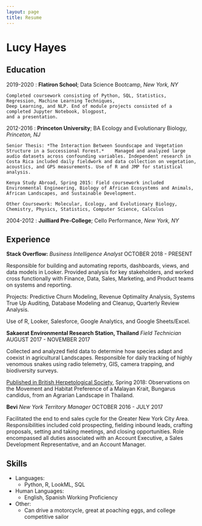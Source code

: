 ```yaml
---
layout: page
title: Resume
---
```

Lucy Hayes
============

Education
---------

2019-2020
:   **Flatiron School**; Data Science Bootcamp, *New York, NY* 

    Completed coursework consisting of Python, SQL, Statistics, Regression, Machine Learning Techniques, 
    Deep Learning, and NLP. End of module projects consisted of a completed Jupyter Notebook, blogpost, 
    and a presentation.

2012-2016
:   **Princeton University**; BA Ecology and Evolutionary Biology, *Princeton, NJ*

    Senior Thesis: *The Interaction Between Soundscape and Vegetation Structure in a Successional Forest.*    Managed and analyzed large audio datasets across confounding variables. Independent research in Costa Rica included daily fieldwork and data collection on vegetation, acoustics, and GPS measurements. Use of R and JMP for statistical analysis.
    
    Kenya Study Abroad, Spring 2015: Field coursework included Environmental Engineering, Biology of African Ecosystems and Animals, African Landscapes, and Sustainable Development.
    
    Other Coursework: Molecular, Ecology, and Evolutionary Biology, Chemistry, Physics, Statistics, Computer Science, Calculus

2004-2012
:   **Juilliard Pre-College**; Cello Performance, *New York, NY*  
    
Experience
----------

**Stack Overflow:** *Business Intelligence Analyst*
OCTOBER 2018 - PRESENT

Responsible for building and automating reports, dashboards, views, and data models in Looker. Provided analysis for key stakeholders, and worked cross functionally with Finance, Data, Sales, Marketing, and Product teams on systems and reporting.

Projects: Predictive Churn Modeling, Revenue Optimality Analysis, Systems True Up Auditing, Database Modeling and Cleanup, Quarterly Review Analysis.

Use of R, Looker, Salesforce, Google Analytics, and Google Sheets/Excel.


**Sakaerat Environmental Research Station, Thailand** *Field Technician*
AUGUST 2017 - NOVEMBER 2017

Collected and analyzed field data to determine how species adapt and coexist in agricultural Landscapes. Responsible for daily tracking of highly venomous snakes using radio telemetry, GIS, camera trapping, and biodiversity surveys.

[Published in British Herpetological Society](https://www.thebhs.org/publications/the-herpetological-bulletin/issue-number-143-spring-2018/1814-07-the-movements-and-habitat-preferences-of-a-malayan-krait-i-bungarus-candidus-i-in-an-agrarian-landscape), Spring 2018: Observations on the Movement and Habitat Preference of a Malayan Krait, Bungarus candidus, from an Agrarian Landscape in Thailand.

**Bevi** *New York Territory Manager*
OCTOBER 2016 - JULY 2017

Facilitated the end to end sales cycle for the Greater New York City Area. Responsibilities included cold prospecting, fielding inbound leads, crafting proposals, setting and taking meetings, and closing opportunities. Role encompassed all duties associated with an Account Executive, a Sales Development Representative, and an Account Manager.

Skills
----------------------------------------
* Languages:
    * Python, R, LookML, SQL
* Human Languages:
     * English, Spanish Working Proficiency
* Other:
    * Can drive a motorcycle, great at poaching eggs, and college competitive sailor 


